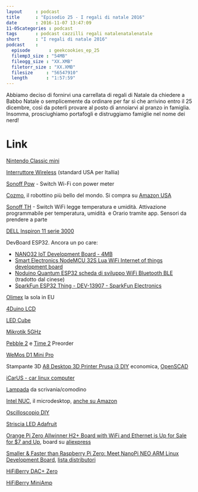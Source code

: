 ```yaml
---
layout     : podcast
title      : "Episodio 25 - I regali di natale 2016" 
date       : 2016-11-07 13:47:09
11-05categories : podcast
tags       : podcast cazzilli regali natalenatalenatale
short      : "I regali di natale 2016"
podcast    :
  episode       : geekcookies_ep_25
  filemp3_size : "54MB"
  fileogg_size : "XX.XMB"
  filetorr_size : "XX.XMB"
  filesize     : "56547910"
  length       : "1:57:59"
---
```


Abbiamo deciso di fornirvi una carrellata di regali di Natale da chiedere a Babbo Natale o semplicemente da ordinare per far sì che arrivino entro il 25 dicembre, così da poterli provare al posto di annoiarvi al pranzo in famiglia. Insomma, prosciughiamo portafogli e distruggiamo famiglie nel nome dei nerd!

<!-- more -->

# Link

[Nintendo Classic mini](https://www.engadget.com/2016/07/14/nintendos-classic-mini-is-a-tiny-nes-with-30-games/)

[Interruttore Wireless](https://www.itead.cc/sonoff-touch.html) (standard USA per Itallia)

[Sonoff Pow](https://www.itead.cc/sonoff-pow.html) - Switch Wi-Fi con power meter

[Cozmo](https://anki.com/en-us/cozmo), il robottino più bello del mondo. Si compra su [Amazon USA](http://geni.us/vj7l59l)

[Sonoff TH](https://www.itead.cc/sonoff-th.html) - Switch WiFi legge temperatura e umidità. Attivazione programmabile per temperatura, umidità  e Orario tramite app. Sensori da prendere a parte

[DELL Inspiron 11 serie 3000](http://www.dell.com/it/p/inspiron-11-3162-laptop/pd?oc%3D%26l%3Dit%26s%3Ddhs)

DevBoard ESP32. Ancora un po care: 

- [NANO32 IoT Development Board - 4MB](http://www.gravitech.us/naiotdebo4mb.html)
- [Smart Electronics NodeMCU 32S Lua WiFi Internet of things development board](https://www.aliexpress.com/item/32758802288/32758802288.html)
- [Noduino Quantum ESP32 scheda di sviluppo WiFi Bluetooth BLE](https://translate.google.com/translate?sl=auto&tl=it&js=y&prev=_t&hl=en&ie=UTF-8&u=https%3A%2F%2Fworld.taobao.com%2Fitem%2F538527510371.htm&edit-text=) (tradotto dal cinese)
- [SparkFun ESP32 Thing - DEV-13907 - SparkFun Electronics](https://www.sparkfun.com/products/13907)

[Olimex](https://www.olimex.com/Products/IoT/ESP32-CoreBoard/) la sola in EU

[4Duino LCD](https://store.arduino.cc/product/AH00008) 

[LED Cube](http://www.banggood.com/8x8x8-LED-Cube-3D-Light-Square-Blue-LED-Electronic-DIY-Kit-p-1055438.html?rmmds%3Dmyorder) 

[Mikrotik 5GHz](https://routerboard.com/RB952Ui-5ac2nD) 

[Pebble 2](https://www.pebble.com/pebble-2-smartwatch-features) e [Time 2](https://www.pebble.com/buy-pebble-time-2-smartwatch) Preorder

[WeMos D1 Mini Pro](https://www.wemos.cc/product/d1-mini-pro.html) 

Stampante 3D [A8 Desktop 3D Printer Prusa i3 DIY](http://www.gearbest.com/3d-printers-3d-printer-kits/pp_337314.html?wid%3D3) economica, [OpenSCAD](http://www.openscad.org/)

[iCarUS - car linux computer](http://i-carus.com/shop/) 

[Lampada](http://geni.us/aEYFJ) da scrivania/comodino

[Intel NUC](http://www.intel.it/content/www/it/it/nuc/nuc-kit-nuc6i3syh.html), il microdesktop, [anche su Amazon](http://geni.us/n9LR8)

[Oscilloscopio DIY](http://www.banggood.com/DSO138-DIY-Digital-Oscilloscope-Kit-SMD-Soldered-13803K-Version-With-Transparent-Acrylic-Housing-p-1051616.html?rmmds%3Dcategory) 

[Striscia LED Adafruit](https://www.adafruit.com/products/2294)

[Orange Pi Zero Allwinner H2+ Board with WiFi and Ethernet is Up for Sale for \$7 and Up](http://www.cnx-software.com/2016/11/02/orange-pi-zero-allwinner-h2-board-with-wifi-and-ethernet-is-up-for-sale-for-7/), board su [aliexpress](https://www.aliexpress.com/store/product/New-Orange-Pi-Zero-H2-Quad-Core-Open-source-development-board-beyond-Raspberry-Pi/1553371_32760774493.html)

[Smaller & Faster than Raspberry Pi Zero: Meet NanoPi NEO ARM Linux Development Board](http://www.cnx-software.com/2016/07/07/smaller-than-raspberry-pi-zero-meet-nanopi-neo-arm-linux-development-board/), [lista distributori](http://www.friendlyarm.com/index.php?route%3Dinformation/information%26information_id%3D8)

[HiFiBerry DAC+ Zero](https://www.hifiberry.com/shop/boards/hifiberry-dac-zero/)

[HiFiBerry MiniAmp](https://www.hifiberry.com/shop/boards/miniamp/)



